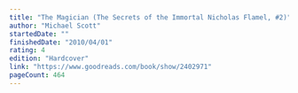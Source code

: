 ```yaml
---
title: "The Magician (The Secrets of the Immortal Nicholas Flamel, #2)"
author: "Michael Scott"
startedDate: ""
finishedDate: "2010/04/01"
rating: 4
edition: "Hardcover"
link: "https://www.goodreads.com/book/show/2402971"
pageCount: 464
---
```



